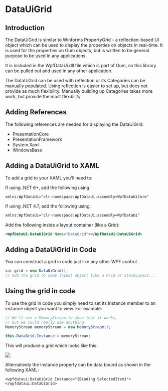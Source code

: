 # DataUiGrid

## Introduction

The DataUiGrid is similar to Winforms PropertyGrid - a reflection-based UI object which can be used to display the properties on objects in real-time. It is used for the properties on Gum objects, but is written to be general purpose to be used in any applications.

It is included in the WpfDataUi.dll file which is part of Gum, so this library can be pulled out and used in any other application.

The DataUiGrid can be used with reflection or its Categories can be manually populated. Using reflection is easier to set up, but does not provide as much flexibility. Manually building up Categories takes more work, but provide the most flexibility.

## Adding References

The following references are needed for displaying the DataUiGrid:

* PresentationCore
* PresentationFramework
* System.Xaml
* WindowsBase

## Adding a DataUiGrid to XAML

To add a grid to your XAML you'll need to:

If using .NET 6+, add the following using:

```
xmlns:WpfDataUi="clr-namespace:WpfDataUi;assembly=WpfDataUiCore"
```

If using .NET 4.7, add the following using:

```xml
xmlns:WpfDataUi="clr-namespace:WpfDataUi;assembly=WpfDataUi"
```

Add the following inside a layout container (like a Grid):

```xml
<WpfDataUi:DataUiGrid Name="DataGrid"></WpfDataUi:DataUiGrid>
```

## Adding a DataUiGrid in Code

You can construct a grid in code just like any other WPF control.

```csharp
var grid = new DataUiGrid();
// add the grid to some layout object like a Grid or StackLayout...
```

## Using the grid in code

To use the grid in code you simply need to set its Instance member to an instance object you want to view. For example:

```csharp
// We'll use a MemoryStream to show that it works,
// but we could really use anything.
MemoryStream memoryStream = new MemoryStream();

this.DataGrid.Instance = memoryStream;
```

This will produce a grid which looks like this:

![](../../.gitbook/assets/WpfDataUiGrid.png)

Alternatively the Instance property can be data bound as shown in the following XAML:

```
<wpfdataui:DataUiGrid Instance="{Binding SelectedItem}"></wpfdataui:DataUiGrid>
```
